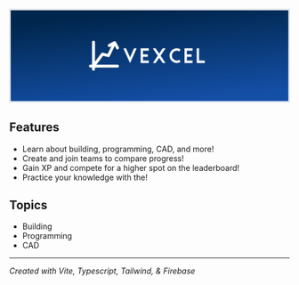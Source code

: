 ![Vexcel Banner](/dist/assets/VexcelBanner.jpg "Vexcel Banner")

## Features
- Learn about building, programming, CAD, and more!
- Create and join teams to compare progress!
- Gain XP and compete for a higher spot on the leaderboard!
- Practice your knowledge with the!

## Topics
- Building
- Programming
- CAD

-----

*Created with Vite, Typescript, Tailwind, & Firebase*
